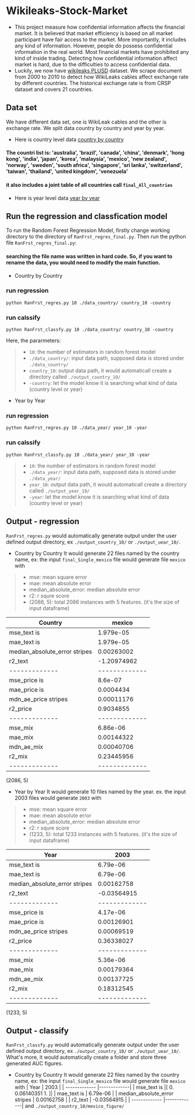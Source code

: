 # Wikileaks-Stock-Market
- This project measure how confidential information affects the financial market. It is believed that market efficiency is based on all market participant have fair access to the market. More importantly, it includes any kind of information. However, people do possess confidential information in the real world. Most financial markets have prohibited any kind of inside trading. Detecting how confidential information affect market is hard, due to the difficulties to access confidential data. 
- Luckily, we now have [wikileaks PLUSD](https://wikileaks.org/plusd/about/) dataset. We scrape document from 2000 to 2010 to detect how WikiLeaks cables affect exchange rate by different countries. The historical exchange rate is from CRSP dataset and covers 21 countries.  

## Data set
We have different data set, one is WikiLeak cables and the other is exchange rate. We split data country by country and year by year.
  
- Here is country level data
[country by country](https://drive.google.com/drive/folders/1uHIfkPc2b-b_3XDnRJn3NO2baRxnrXz5?usp=sharing)
#### The countri list is: 'australia', 'brazil', 'canada', 'china', 'denmark', 'hong kong', 'india', 'japan', 'korea', 'malaysia', 'mexico', 'new zealand', 'norway', 'sweden', 'south africa', 'singapore', 'sri lanka', 'switzerland', 'taiwan', 'thailand', 'united kingdom', 'venezuela'
#### it also includes a joint table of all countries call `final_All_countries`
- Here is year level data
[year by year](https://drive.google.com/drive/folders/1DMejBtKP9QGcnsybepXAuWAlqLqSIahR?usp=sharing)


## Run the regression and classfication model
To run the Random Forest Regression Model, firstly change working directory to the directory of `RanFrst_regres_final.py`. Then run the python file `RanFrst_regres_final.py`:
#### searching the file name was written in hard code. So, if you want to rename the data, you would need to modify the main function.
- Country by Country
### run regression
```
python RanFrst_regres.py 10 ./data_country/ country_10 -country
```
### run calssify
```
python RanFrst_classfy.py 10 ./data_country/ country_10 -country
```
Here, the pararmeters:
> - `10`: the number of estimators in random forest model
> - `./data_country/`: input data path, supposed data is stored under `./data_country/`
> - `country_10`: output data path, it would automaticall create a directory called `./output_country_10/`
> - `-country`: let the model know it is searching what kind of data (country level or year)

- Year by Year
### run regression
```
python RanFrst_regres.py 10 ./data_year/ year_10 -year
```
### run calssify
```
python RanFrst_classfy.py 10 ./data_year/ year_10 -year
```
> - `10`: the number of estimators in random forest model
> - `./data_year/`: input data path, supposed data is stored under `./data_year/`
> - `year_10`: output data path, it would automaticall create a directory called `./output_year_10/`
> - `-year`: let the model know it is searching what kind of data (country level or year)

## Output - regression
`RanFrst_regres.py` would automatically generate output under the user defined output directory, ex `./output_country_10/` or `./output_uear_10/`. 
- Country by Country
It would generate 22 files named by the country name, ex: the input `final_Single_mexico` file would generate file `mexico` with 
> - mse: mean square error
> - mae: mean absolute error
> - median_absolute_error: median absolute error
> - r2: r squre score
> - (2086, 5): total 2086 instances with 5 features. (it's the size of input dataframe)

| Country                       | mexico       | 
| -------------                 |-------------| 
| mse_text is                   |1.979e-05 |
| mae_text is                   | 1.979e-05  | 
| median_absolute_error stripes |  0.00263002     |
| r2_text                       | -1.20974962      |
| -------------                 |-------------| 
| mse_price is                   |8.6e-07|
| mae_price is                   | 0.0004434 | 
| mdn_ae_price stripes          |  0.00011176    |
| r2_price                       | 0.9034855     |
| -------------                 |-------------| 
| mse_mix                       |6.86e-06|
| mae_mix                       | 0.00144322 | 
| mdn_ae_mix                    | 0.00040706   |
| r2_mix                        | 0.23445956     |
| -------------                 |-------------| 
(2086, 5)

- Year by Year
It would generate 10 files named by the year. ex. the input 2003 files would generate `2003` with 
> - mse: mean square error
> - mae: mean absolute error
> - median_absolute_error: median absolute error
> - r2: r squre score
> - (1233, 5): total 1233 instances with 5 features. (it's the size of input dataframe)

| Year                     | 2003       | 
| -------------                 |-------------| 
| mse_text is                   |6.79e-06|
| mae_text is                   | 6.79e-06  | 
| median_absolute_error stripes |  0.00162758    |
| r2_text                       | -0.03564915     |
| -------------                 |-------------| 
| mse_price is                   |4.17e-06|
| mae_price is                   | 0.00126901| 
| mdn_ae_price stripes          |  0.00069519  |
| r2_price                       | 0.36338027    |
| -------------                 |-------------| 
| mse_mix                       |5.36e-06|
| mae_mix                       | 0.00179364| 
| mdn_ae_mix                    | 0.00137725   |
| r2_mix                        | 0.18312545     |
| -------------                 |-------------| 
(1233, 5)

## Output - classify

`RanFrst_classfy.py` would automatically generate output under the user defined output directory, ex `./output_country_10/` or `./output_uear_10/`. What's more, it would automatically create a folder and store three generated AUC figures.
- Country by Country
It would generate 22 files named by the country name, ex: the input `final_Single_mexico` file would generate file `mexico` with 
| Year                     | 2003       | 
| -------------                 |-------------| 
| mse_text is                   |[ 0.          0.06140351  1.        ]|
| mae_text is                   | 6.79e-06  | 
| median_absolute_error stripes |  0.00162758    |
| r2_text                       | -0.03564915     |
| -------------                 |-------------| 
and `./output_country_10/mexico_figure/`
